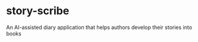 # story-scribe
An AI-assisted diary application that helps authors develop their stories into books
